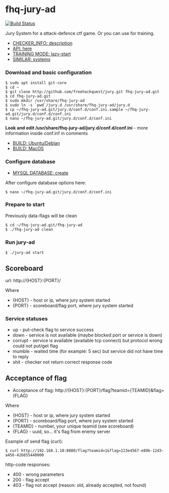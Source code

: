 # fhq-jury-ad

[![Build Status](https://travis-ci.org/freehackquest/fhq-jury-ad.svg?branch=master)](https://travis-ci.org/freehackquest/fhq-jury-ad)

Jury System for a attack-defence ctf game.
Or you can use for training.


* [CHECKER_INFO: description](docs/CHECKER_INFO.md)
* [API: here](docs/SIMILAR.md)
* [TRAINING MODE: lazy-start](docs/LAZY_START.md)
* [SIMILAR: systems](docs/SIMILAR.md)

### Download and basic configuration

```
$ sudo apt install git-core
$ cd ~
$ git clone http://github.com/freehackquest/jury.git fhq-jury-ad.git
$ cd fhq-jury-ad.git
$ sudo mkdir /usr/share/fhq-jury-ad
$ sudo ln -s `pwd`/jury.d /usr/share/fhq-jury-ad/jury.d
$ cp ~/fhq-jury-ad.git/jury.d/conf.d/conf.ini.sample ~/fhq-jury-ad.git/jury.d/conf.d/conf.ini
$ nano ~/fhq-jury-ad.git/jury.d/conf.d/conf.ini
```

**Look and edit /usr/share/fhq-jury-ad/jury.d/conf.d/conf.ini** - more information inside conf.inf in comments

* [BUILD: Ubuntu/Debian](docs/BUILD_UBUNTU.md)
* [BUILD: MacOS](docs/BUILD_MACOS.md)

### Configure database

* [MYSQL DATABASE: create](docs/STORAGE_MYSQL.md)

After configure database options here:

```
$ nano ~/fhq-jury-ad.git/jury.d/conf.d/conf.ini
```

### Prepare to start

Previously data-flags will be clean

```
$ cd ~/fhq-jury-ad.git/fhq-jury-ad
$ ./fhq-jury-ad clean
```

### Run jury-ad

```
$ ./jury-ad start
```

## Scoreboard

url: http://{HOST}:{PORT}/

Where

* {HOST} - host or ip, where jury system started
* {PORT} - scoreboard/flag port, where jury system started


### Service statuses

* up - put-check flag to service success
* down - service is not available (maybe blocked port or service is down)
* corrupt - service is available (available tcp connect) but protocol wrong could not put/get flag
* mumble - waited time (for example: 5 sec) but service did not have time to reply
* shit - checker not return correct response code

## Acceptance of flag

* Acceptance of flag: http://{HOST}:{PORT}/flag?teamid={TEAMID}&flag={FLAG}

Where

* {HOST} - host or ip, where jury system started
* {PORT} - scoreboard/flag port, where jury system started
* {TEAMID} - number, your unique teamid (see scoreboard)
* {FLAG} - uuid, so... it's flag from enemy server

Example of send flag (curl):

```
$ curl http://192.168.1.10:8080/flag?teamid=1&flag=123e4567-e89b-12d3-a456-426655440000
```

http-code responses:

 * 400 - wrong parameters
 * 200 - flag accept
 * 403 - flag not accept (reason: old, already accepted, not found)

